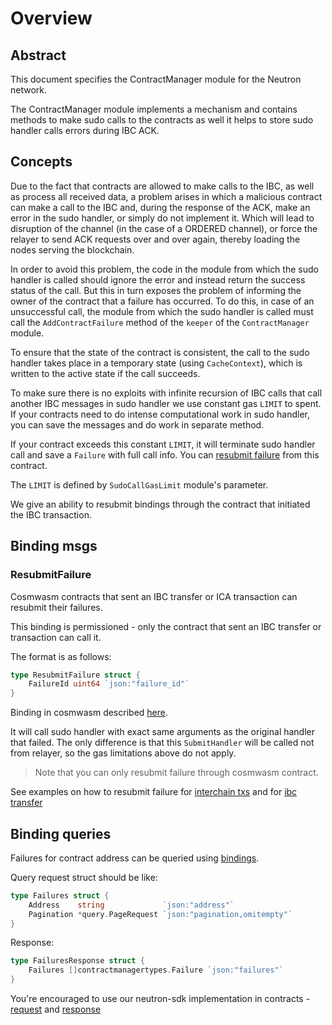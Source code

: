 # Overview

## Abstract

This document specifies the ContractManager module for the Neutron network.

The ContractManager module implements a mechanism and contains methods to make sudo calls to the contracts as well it helps to store sudo handler calls errors during IBC ACK.

## Concepts

Due to the fact that contracts are allowed to make calls to the IBC, as well as process all received data, a problem arises in which a malicious contract can make a call to the IBC and, during the response of the ACK, make an error in the sudo handler, or simply do not implement it. Which will lead to disruption of the channel (in the case of a ORDERED channel), or force the relayer to send ACK requests over and over again, thereby loading the nodes serving the blockchain.

In order to avoid this problem, the code in the module from which the sudo handler is called should ignore the error and instead return the success status of the call.
But this in turn exposes the problem of informing the owner of the contract that a failure has occurred. To do this, in case of an unsuccessful call, the module from which the sudo handler is called must call the `AddContractFailure` method of the `keeper` of the `ContractManager` module.

To ensure that the state of the contract is consistent, the call to the sudo handler takes place in a temporary state (using `CacheContext`), which is written to the active state if the call succeeds.

To make sure there is no exploits with infinite recursion of IBC calls that call another IBC messages in sudo handler we use constant gas `LIMIT` to spent. If your contracts need to do intense computational work in sudo handler, you can save the messages and do work in separate method.

If your contract exceeds this constant `LIMIT`, it will terminate sudo handler call and save a `Failure` with full call info. You can [resubmit failure](#resubmitfailure) from this contract.

The `LIMIT` is defined by `SudoCallGasLimit` module's parameter.

We give an ability to resubmit bindings through the contract that initiated the IBC transaction.

## Binding msgs

### ResubmitFailure

Cosmwasm contracts that sent an IBC transfer or ICA transaction can resubmit their failures.

This binding is permissioned - only the contract that sent an IBC transfer or transaction can call it.

The format is as follows:
```go
type ResubmitFailure struct {
	FailureId uint64 `json:"failure_id"`
}
```

Binding in cosmwasm described [here](https://github.com/neutron-org/neutron-sdk/blob/feat/contract-manager-resubmit/packages/neutron-sdk/src/bindings/msg.rs#L184).

It will call sudo handler with exact same arguments as the original handler that failed.
The only difference is that this `SubmitHandler` will be called not from relayer, so the gas limitations above do not apply.

> Note that you can only resubmit failure through cosmwasm contract.

See examples on how to resubmit failure for [interchain txs](https://github.com/neutron-org/neutron-dev-contracts/blob/feat/contract-manager-resubmit/contracts/neutron_interchain_txs/src/contract.rs#L441) and for [ibc transfer](https://github.com/neutron-org/neutron-dev-contracts/blob/feat/contract-manager-resubmit/contracts/ibc_transfer/src/contract.rs#L271)

## Binding queries

Failures for contract address can be queried using [bindings](https://github.com/neutron-org/neutron/blob/feat/contract-manager-resubmit/wasmbinding/bindings/query.go#L39).

Query request struct should be like:

```go
type Failures struct {
	Address    string             `json:"address"`
	Pagination *query.PageRequest `json:"pagination,omitempty"`
}
```

Response:
```go
type FailuresResponse struct {
	Failures []contractmanagertypes.Failure `json:"failures"`
}
```

You're encouraged to use our neutron-sdk implementation in contracts - [request](https://github.com/neutron-org/neutron-sdk/blob/feat/contract-manager-resubmit/packages/neutron-sdk/src/bindings/query.rs#L61) and [response](https://github.com/neutron-org/neutron-sdk/blob/feat/contract-manager-resubmit/packages/neutron-sdk/src/bindings/query.rs#L119)
